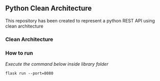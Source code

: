 ## Python Clean Architecture

This repository has been created to represent a python REST API using clean architecture

### Clean Architecture

### How to run

*Execute the command below inside library folder*

```
flask run --port=8080
```